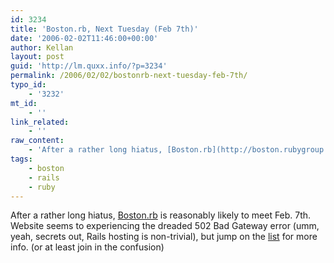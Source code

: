 ```yaml
---
id: 3234
title: 'Boston.rb, Next Tuesday (Feb 7th)'
date: '2006-02-02T11:46:00+00:00'
author: Kellan
layout: post
guid: 'http://lm.quxx.info/?p=3234'
permalink: /2006/02/02/bostonrb-next-tuesday-feb-7th/
typo_id:
    - '3232'
mt_id:
    - ''
link_related:
    - ''
raw_content:
    - 'After a rather long hiatus, [Boston.rb](http://boston.rubygroup.org/) is reasonably likely to meet Feb. 7th.  Website seems to experiencing the dreaded 502 Bad Gateway error (umm, yeah, secrets out, Rails hosting is non-trivial), but jump on the [list](http://lists.rubygroup.org/mailman/listinfo/boston) for more info. (or at least join in the confusion)'
tags:
    - boston
    - rails
    - ruby
---
```


After a rather long hiatus, [Boston.rb](http://boston.rubygroup.org/) is reasonably likely to meet Feb. 7th. Website seems to experiencing the dreaded 502 Bad Gateway error (umm, yeah, secrets out, Rails hosting is non-trivial), but jump on the [list](http://lists.rubygroup.org/mailman/listinfo/boston) for more info. (or at least join in the confusion)